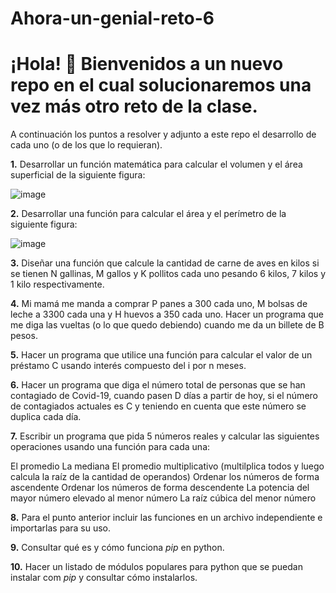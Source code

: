 # Ahora-un-genial-reto-6
# ¡Hola! :wave: Bienvenidos a un nuevo repo en el cual solucionaremos una vez más otro reto de la clase.
A continuación los puntos a resolver y adjunto a este repo el desarrollo de cada uno (o de los que lo requieran).

**1.** Desarrollar un función matemática para calcular el volumen y el área superficial de la siguiente figura:

![image](https://user-images.githubusercontent.com/124609988/226232552-9495e37a-d743-4453-860b-542931decdc1.png)

**2.** Desarrollar una función para calcular el área y el perímetro de la siguiente figura:

![image](https://user-images.githubusercontent.com/124609988/226234364-82b56742-40f3-40b1-8ed2-1086665da984.png)

**3.** Diseñar una función que calcule la cantidad de carne de aves en kilos si se tienen N gallinas, M gallos y K pollitos cada uno pesando 6 kilos, 7 kilos y 1 kilo respectivamente.

**4.** Mi mamá me manda a comprar P panes a 300 cada uno, M bolsas de leche a 3300 cada una y H huevos a 350 cada uno. Hacer un programa que me diga las vueltas (o lo que quedo debiendo) cuando me da un billete de B pesos.

**5.** Hacer un programa que utilice una función para calcular el valor de un préstamo C usando interés compuesto del i por n meses.

**6.** Hacer un programa que diga el número total de personas que se han contagiado de Covid-19, cuando pasen D días a partir de hoy, si el número de contagiados actuales es C y teniendo en cuenta que este número se duplica cada día.

**7.** Escribir un programa que pida 5 números reales y calcular las siguientes operaciones usando una función para cada una:

El promedio
La mediana
El promedio multiplicativo (multilplica todos y luego calcula la raíz de la cantidad de operandos)
Ordenar los números de forma ascendente
Ordenar los números de forma descendente
La potencia del mayor número elevado al menor número
La raíz cúbica del menor número

**8.** Para el punto anterior incluir las funciones en un archivo independiente e importarlas para su uso.

**9.** Consultar qué es y cómo funciona *pip* en python.

**10.** Hacer un listado de módulos populares para python que se puedan instalar com *pip* y consultar cómo instalarlos.
